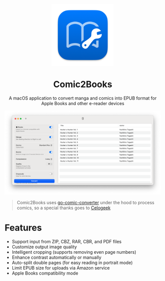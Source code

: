 <div align="center">
  <a href="https://github.com/manueldidonna/comic2books">
    <img src="art/app-icon.png" alt="Logo" width="200" height="200">
  </a>
  <h1 align="center">Comic2Books</h1>
  <p align="center">
   A macOS application to convert manga and comics into EPUB format for Apple Books and other e-reader devices
  </p>
   <img src="art/home-screen.png" alt="Home Screen">
</div>

> Comic2Books uses [go-comic-converter](https://github.com/celogeek/go-comic-converter) under the hood to process comics, so a special thanks goes to [Celogeek](https://github.com/celogeek)

# Features

- Support input from ZIP, CBZ, RAR, CBR, and PDF files
- Customize output image quality
- Intelligent cropping (supports removing even page numbers)
- Enhance contrast automatically or manually
- Auto-split double pages (for easy reading in portrait mode)
- Limit EPUB size for uploads via Amazon service
- Apple Books compatibility mode
